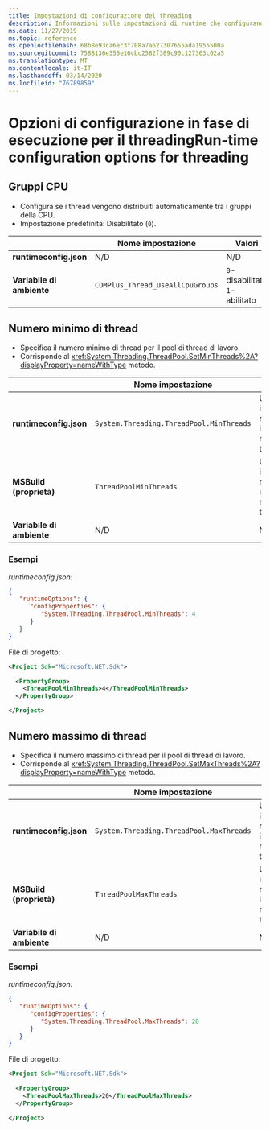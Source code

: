 ```yaml
---
title: Impostazioni di configurazione del threading
description: Informazioni sulle impostazioni di runtime che configurano il threading per le app .NET Core.Learn about run-time settings that configure threading for .NET Core apps.
ms.date: 11/27/2019
ms.topic: reference
ms.openlocfilehash: 68b8e93ca6ec3f708a7a627307655ada1955500a
ms.sourcegitcommit: 7588136e355e10cbc2582f389c90c127363c02a5
ms.translationtype: MT
ms.contentlocale: it-IT
ms.lasthandoff: 03/14/2020
ms.locfileid: "76789859"
---
```

# <a name="run-time-configuration-options-for-threading"></a>Opzioni di configurazione in fase di esecuzione per il threadingRun-time configuration options for threading

## <a name="cpu-groups"></a>Gruppi CPU

- Configura se i thread vengono distribuiti automaticamente tra i gruppi della CPU.
- Impostazione predefinita: Disabilitato (`0`).

| | Nome impostazione | Valori |
| - | - | - |
| **runtimeconfig.json** | N/D | N/D |
| **Variabile di ambiente** | `COMPlus_Thread_UseAllCpuGroups` | `0`- disabilitato<br/>`1`- abilitato |

## <a name="minimum-threads"></a>Numero minimo di thread

- Specifica il numero minimo di thread per il pool di thread di lavoro.
- Corrisponde al <xref:System.Threading.ThreadPool.SetMinThreads%2A?displayProperty=nameWithType> metodo.

| | Nome impostazione | Valori |
| - | - | - |
| **runtimeconfig.json** | `System.Threading.ThreadPool.MinThreads` | Un numero intero che rappresenta il numero minimo di thread |
| **MSBuild (proprietà)** | `ThreadPoolMinThreads` | Un numero intero che rappresenta il numero minimo di thread |
| **Variabile di ambiente** | N/D | N/D |

### <a name="examples"></a>Esempi

*runtimeconfig.json:*

```json
{
   "runtimeOptions": {
      "configProperties": {
         "System.Threading.ThreadPool.MinThreads": 4
      }
   }
}
```

File di progetto:

```xml
<Project Sdk="Microsoft.NET.Sdk">

  <PropertyGroup>
    <ThreadPoolMinThreads>4</ThreadPoolMinThreads>
  </PropertyGroup>

</Project>
```

## <a name="maximum-threads"></a>Numero massimo di thread

- Specifica il numero massimo di thread per il pool di thread di lavoro.
- Corrisponde al <xref:System.Threading.ThreadPool.SetMaxThreads%2A?displayProperty=nameWithType> metodo.

| | Nome impostazione | Valori |
| - | - | - |
| **runtimeconfig.json** | `System.Threading.ThreadPool.MaxThreads` | Un numero intero che rappresenta il numero massimo di thread |
| **MSBuild (proprietà)** | `ThreadPoolMaxThreads` | Un numero intero che rappresenta il numero massimo di thread |
| **Variabile di ambiente** | N/D | N/D |

### <a name="examples"></a>Esempi

*runtimeconfig.json:*

```json
{
   "runtimeOptions": {
      "configProperties": {
         "System.Threading.ThreadPool.MaxThreads": 20
      }
   }
}
```

File di progetto:

```xml
<Project Sdk="Microsoft.NET.Sdk">

  <PropertyGroup>
    <ThreadPoolMaxThreads>20</ThreadPoolMaxThreads>
  </PropertyGroup>

</Project>
```
